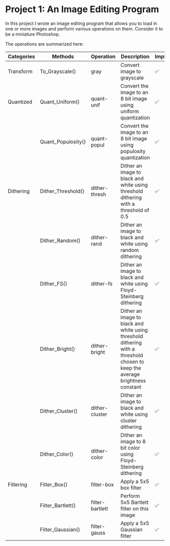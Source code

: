 # Project 1: An Image Editing Program

In this project I wrote an image editing program that allows you to load in one or more images and
perform various operations on them. Consider it to be a miniature Photoshop.

The operations are summarized here:

|Categories|Methods|Operation|Description|Implemented|
|----------|-------|---------|-----------|-----------|
|Transform |To_Grayscale()|gray|Convert image to grayscale|✅|
|Quantized|Quant_Uniform()|quant-unif|Convert the image to an 8 bit image using uniform quantization|✅         |
|          |Quant_Populosity()|quant-popul|Convert the image to an 8 bit image using populosity quantization| ✅|
|Dithering|Dither_Threshold()|dither-thresh|Dither an image to black and white using threshold dithering with a threshold of 0.5|✅|
||Dither_Random()|dither-rand|Dither an image to black and white using random dithering|✅|
||Dither_FS()|dither-fs|Dither an image to black and white using Floyd-Steinberg dithering|✅|
||Dither_Bright()|dither-bright|Dither an image to black and white using threshold dithering with a threshold chosen to keep the average brightness constant|✅|
||Dither_Cluster()|dither-cluster|Dither an image to black and white using cluster dithering|✅|
||Dither_Color()|dither-color|Dither an image to 8 bit color using Floyd-Steinberg dithering|✅|
|Filtering|Filter_Box()|filter-box|Apply a 5x5 box filter|✅|
||Filter_Bartlett()|filter-bartlett|Perform 5x5 Bartlett filter on this image|✅|
||Filter_Gaussian()|filter-gauss|Apply a 5x5 Gaussian filter|✅|
